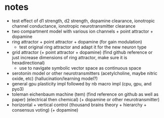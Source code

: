 # notes

- test effect of d1 strength, d2 strength, dopamine clearance, ionotropic channel conductance, ionotropic neurotransmitter clearance
- two compartment model with various ion channels + point attractor + dopamine
- ring attractor + point attractor + dopamine (for gain modulation)
  - test original ring attractor and adapt it for the new neuron type
- grid attractor (+ point attractor + dopamine) (find github reference or just increase dimensions of ring attractor, make sure it is hexadirectional)
  - use to navigate symbolic vector space as continuous space
- serotonin model or other neurotransmitters (acetylcholine, maybe nitric oxide, etc) (hallucination/learning model?)
- general gpu plasticity impl followed by nb macro impl (cpu, gpu, and pyo3)
- toleman eichenbaum machine (tem) (find reference on github as well as paper) (electrical then chemical) (+ dopamine or other neurotransmitter)
- horizontal + vertical control (thousand brains theory + hierarchy + consensus voting) (+ dopamine)
